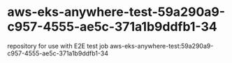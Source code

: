 # aws-eks-anywhere-test-59a290a9-c957-4555-ae5c-371a1b9ddfb1-34
repository for use with E2E test job aws-eks-anywhere-test:59a290a9-c957-4555-ae5c-371a1b9ddfb1-34
